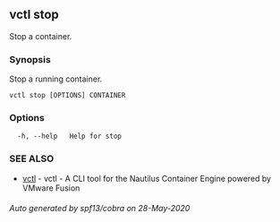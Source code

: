 ## vctl stop

Stop a container.

### Synopsis

Stop a running container.

```
vctl stop [OPTIONS] CONTAINER
```

### Options

```
  -h, --help   Help for stop
```

### SEE ALSO

* [vctl](vctl.md)	 - vctl - A CLI tool for the Nautilus Container Engine powered by VMware Fusion

###### Auto generated by spf13/cobra on 28-May-2020
